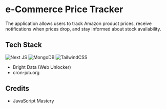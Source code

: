 # e-Commerce Price Tracker

The application allows users to track Amazon product prices, receive notifications when prices drop, and stay informed about stock availability. 

## Tech Stack

![Next JS](https://img.shields.io/badge/Next-black?style=for-the-badge&logo=next.js&logoColor=white)
![MongoDB](https://img.shields.io/badge/MongoDB-%234ea94b.svg?style=for-the-badge&logo=mongodb&logoColor=white)
![TailwindCSS](https://img.shields.io/badge/tailwindcss-%2338B2AC.svg?style=for-the-badge&logo=tailwind-css&logoColor=white)

- Bright Data (Web Unlocker)
- cron-job.org

## Credits

- JavaScript Mastery
